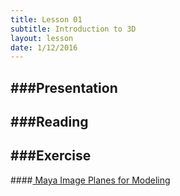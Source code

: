 ```yaml
---
title: Lesson 01
subtitle: Introduction to 3D
layout: lesson
date: 1/12/2016
---
```


###Presentation
---
###Reading
---
###Exercise
---
####<a href="/3d-digital-art-and-design--oer/exercises/maya-image-planes-for-modeling/maya-image-planes-for-modeling.html"><span class="exercise-title"> Maya Image Planes for Modeling</span></a>
